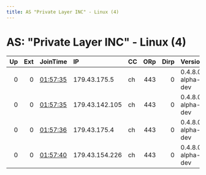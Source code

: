```yaml
---
title: AS "Private Layer INC" - Linux (4)
---
```


# AS: "Private Layer INC" - Linux (4)

|   Up |   Ext | JoinTime                                                                                              | IP             | CC   |   ORp |   Dirp | Version           | Contact   | Nickname   |   eFamMembers |
|-----:|------:|:------------------------------------------------------------------------------------------------------|:---------------|:-----|------:|-------:|:------------------|:----------|:-----------|--------------:|
|    0 |     0 | [01:57:35](https://nusenu.github.io/OrNetStats/w/relay/84CC42711675F15763421E4BD8CA0175F0883831.html) | 179.43.175.5   | ch   |   443 |      0 | 0.4.8.0-alpha-dev | None      | Unnamed    |             1 |
|    0 |     0 | [01:57:35](https://nusenu.github.io/OrNetStats/w/relay/DF0D245565A405AF6CD4239637E2E6CE4E2AAB25.html) | 179.43.142.105 | ch   |   443 |      0 | 0.4.8.0-alpha-dev | None      | Unnamed    |             1 |
|    0 |     0 | [01:57:36](https://nusenu.github.io/OrNetStats/w/relay/1F7045CF566F2CD9AEDA05D944CC8DD303DAC866.html) | 179.43.175.4   | ch   |   443 |      0 | 0.4.8.0-alpha-dev | None      | Unnamed    |             1 |
|    0 |     0 | [01:57:40](https://nusenu.github.io/OrNetStats/w/relay/B5A13DBC4C2A960544941CD6C46DE72F097C7F84.html) | 179.43.154.226 | ch   |   443 |      0 | 0.4.8.0-alpha-dev | None      | Unnamed    |             1 |
